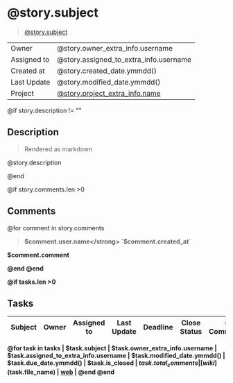 # @story.subject

> [@story.subject](@url/project/@story.project_extra_info.slug/us/$story.ref)

|             |                                                                       |
| ----------- | --------------------------------------------------------------------- |
| Owner       | @story.owner_extra_info.username                                      |
| Assigned to | @story.assigned_to_extra_info.username                                |
| Created at  | @story.created_date.ymmdd()                                           |
| Last Update | @story.modified_date.ymmdd()                                          |
| Project     | [@story.project_extra_info.name](@story.project_extra_info.file_name) |

@if story.description != ""
## Description

> Rendered as markdown

@story.description

@end

@if story.comments.len >0
## Comments
@for comment in story.comments

> <strong>$comment.user.name</strong> `$comment.created_at`

$comment.comment

@end
@end

@if tasks.len >0
## Tasks
| Subject | Owner | Assigned to | Last Update | Deadline | Close Status | # Comments | Link |
| ------- | ----- | ----------- | ----------- | -------- | ------------ | ---------- | ---- |

@for task in tasks
| $task.subject | $task.owner_extra_info.username | $task.assigned_to_extra_info.username | $task.modified_date.ymmdd() | $task.due_date.ymmdd() | $task.is_closed | $task.total_comments | [wiki]($task.file_name) \| [web](@url/project/@story.project_extra_info.slug/task/$task.ref) |
@end
@end
